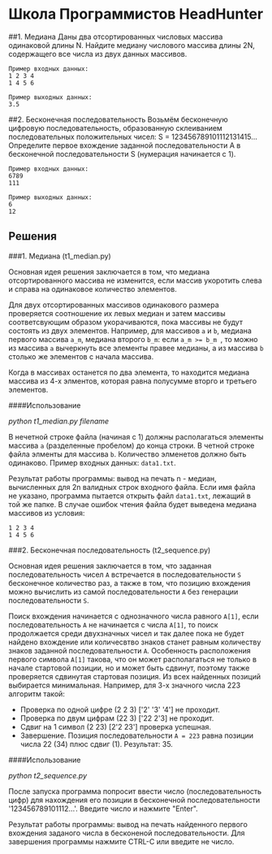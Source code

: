 # Школа Программистов HeadHunter

##1. Медиана
Даны два отсортированных числовых массива одинаковой длины N. Найдите медиану числового массива длины 2N, содержащего все числа из двух данных массивов.

```
Пример входных данных:
1 2 3 4
1 4 5 6
```

```
Пример выходных данных:
3.5
```

##2. Бесконечная последовательность
Возьмём бесконечную цифровую последовательность, образованную склеиванием последовательных положительных чисел: S = 123456789101112131415...
Определите первое вхождение заданной последовательности A в бесконечной последовательности S (нумерация начинается с 1).

```
Пример входных данных:
6789
111
```

```
Пример выходных данных:
6
12
```

## Решения

###1. Медиана (t1_median.py)

Основная идея решения заключается в том, что медиана отсортированного массива не изменится, если массив
укоротить слева и справа на одинаковое количество элементов.

Для двух отсортированных массивов одинакового размера проверяется соотношение их левых медиан и затем массивы 
соответсвующим образом укорачиваются, пока массивы не будут состоять из двух элементов.
Например, для массивов `a` и `b`, медиана первого массива `a_m`, медиана второго `b_m`:
если `a_m >= b_m `, то можно из массива `a` вычеркнуть все элементы правее медианы, а из массива `b`
столько же элементов с начала массива.

Когда в массивах останется по два элемента, то находится медиана массива из 4-х элментов, которая равна полусумме
вторго и третьего элементов.

####Использование

*python t1_median.py filename*

В нечетной строке файла (начиная с 1) должны располагаться элементы массива `a` (разделенные пробелом) 
до конца строки.
В четной строке файла элменты для массива `b`.
Количество элменетов должно быть одинаково. Пример входных данных: `data1.txt`.

Результат работы программы: вывод на печать  n - медиан, вычисленных для 2n валидных строк входного файла.
Если имя файла не указано, программа пытается открыть файл `data1.txt`, лежащий в той же папке.
В случае ошибок чтения файла будет выведена медиана массивов из условия:
```
1 2 3 4
1 4 5 6
```



###2. Бесконечная последовательность (t2_sequence.py)

Основная идея решения заключается в том, что заданная последовательность чисел `A` встречается в 
 последовательности `S` бесконечное количество раз, а также в том, что  позицию вхождения можно вычислить
  из самой последовательности `A` без генерации последовательности `S`.

Поиск вхождения начинается с однозначного числа равного `A[1]`, если последовательность `A`  не начинается
 с числа `A[1]`, то поиск продолжается среди двухзначных чисел и так далее пока не будет найдено 
 вхождение или количесвтво знаков станет равным количеству знаков заданной последовательности `A`.
 Особенность расположения первого символа `A[1]` такова, что он может располагаться не только в начале 
 стартовой позиции, но и может быть сдвинут, поэтому также проверяется сдвинутая стартовая позиция. 
 Из всех найденных позиций выбирается минимальная.
 Например, для 3-х значного числа 223 алгоритм такой:

 - Проверка по одной цифре (2 2 3) ['2' '3' '4'] не проходит.
 - Проверка по двум цифрам (22 3) ['22 2'3] не проходит.
 - Сдвиг на 1 символ (2 23) [2'2 23'] проверка успешная.
 - Завершение. Позиция последовательности `A = 223` равна позиции числа 22 (34)
 плюс сдвиг (1). Результат: 35.

####Использование

*python t2_sequence.py*

После запуска программа попросит ввести число (последовательность цифр) для нахождения 
его позиции в бесконечной последовательности '123456789101112...'. Введите число и нажмите "Enter".

Результат работы программы: вывод на печать найденного первого вхождения заданого числа в бесконеной
 последовательности.
 Для завершения программы нажмите CTRL-C или введите не число.
